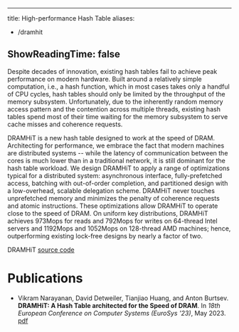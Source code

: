 
---
title: High-performance Hash Table
aliases:
- /dramhit

ShowReadingTime: false
---

Despite decades of innovation, existing hash tables fail to achieve peak
performance on modern hardware. Built around a relatively simple computation,
i.e., a hash function, which in most cases takes only a handful of CPU cycles,
hash tables should only be limited by the throughput of the memory subsystem.
Unfortunately, due to the inherently random memory access pattern and the
contention across multiple threads, existing hash tables spend most of their
time waiting for the memory subsystem to serve cache misses and coherence
requests.

DRAMHiT is a new hash table designed to work at the speed of DRAM. Architecting
for performance, we embrace the fact that modern machines are distributed
systems -- while the latency of communication between the cores is much lower
than in a traditional network, it is still dominant for the hash table
workload. We design DRAMHiT to apply a range of optimizations typical for a
distributed system: asynchronous interface, fully-prefetched access, batching
with out-of-order completion, and partitioned design with a low-overhead,
scalable delegation scheme. DRAMHiT never touches unprefetched memory and
minimizes the penalty of coherence requests and atomic instructions. These
optimizations allow DRAMHiT to operate close to the speed of DRAM. On uniform
key distributions, DRAMHiT achieves 973Mops for reads and 792Mops for writes
on 64-thread Intel servers and 1192Mops and 1052Mops on 128-thread AMD
machines; hence, outperforming existing lock-free designs by nearly a factor
of two.

DRAMHiT [source code](https://github.com/mars-research/DRAMHiT)

# Publications

* Vikram Narayanan, David Detweiler, Tianjiao Huang, and Anton Burtsev.
**DRAMHiT: A Hash Table architected for the Speed of DRAM**.  In _18th European
Conference on Computer Systems (EuroSys '23)_, May 2023.
[pdf](/doc/2023-eurosys-dramhit.pdf)
